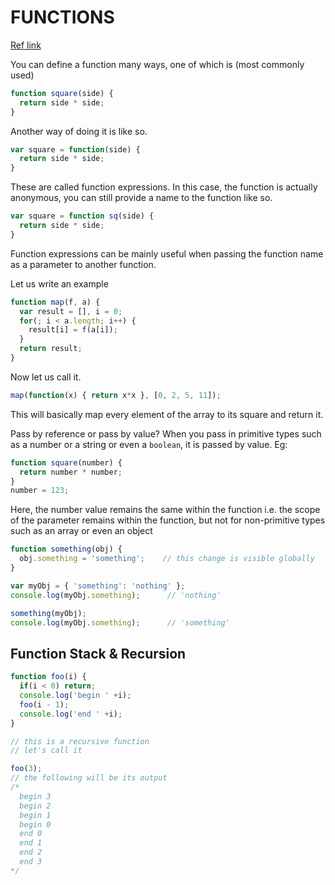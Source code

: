 # FUNCTIONS
[Ref link](https://developer.mozilla.org/en-US/docs/Web/JavaScript/Guide/Functions)

You can define a function many ways, one of which is (most commonly used)

```javascript
function square(side) {
  return side * side;
}
```

Another way of doing it is like so.

```javascript
var square = function(side) {
  return side * side;
}
```

These are called function expressions. In this case, the function is actually anonymous, you can still provide a name to the function like so.

```javascript
var square = function sq(side) {
  return side * side;
}
```

Function expressions can be mainly useful when passing the function name as a parameter to another function.

Let us write an example

```javascript
function map(f, a) {
  var result = [], i = 0;
  for(; i < a.length; i++) {
    result[i] = f(a[i]);
  }
  return result;
}
```

Now let us call it.

```javascript
map(function(x) { return x*x }, [0, 2, 5, 11]);
```

This will basically map every element of the array to its square and return it.

Pass by reference or pass by value?
When you pass in primitive types such as a number or a string or even a `boolean`, it is passed by value. Eg:

```javascript
function square(number) {
  return number * number;
}
number = 123;
```

Here, the number value remains the same within the function i.e. the scope of the
 parameter remains within the function, but not for non-primitive types such as
 an array or even an object


```javascript
function something(obj) {
  obj.something = 'something';    // this change is visible globally
}

var myObj = { 'something': 'nothing' };
console.log(myObj.something);      // 'nothing'

something(myObj);
console.log(myObj.something);      // 'something'
```


## Function Stack & Recursion

```javascript
function foo(i) {
  if(i < 0) return;
  console.log('begin ' +i);
  foo(i - 1);
  console.log('end ' +i);
}

// this is a recursive function
// let's call it

foo(3);
// the following will be its output
/*
  begin 3
  begin 2
  begin 1
  begin 0
  end 0
  end 1
  end 2
  end 3
*/
```
